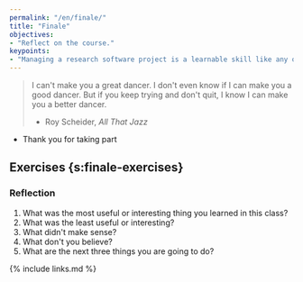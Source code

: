 ```yaml
---
permalink: "/en/finale/"
title: "Finale"
objectives:
- "Reflect on the course."
keypoints:
- "Managing a research software project is a learnable skill like any other."
---
```


> I can't make you a great dancer.
> I don't even know if I can make you a good dancer.
> But if you keep trying and don't quit,
> I know I can make you a better dancer.
>
> - Roy Scheider, *All That Jazz*

-   Thank you for taking part

## Exercises {s:finale-exercises}

### Reflection

1.  What was the most useful or interesting thing you learned in this class?
2.  What was the least useful or interesting?
3.  What didn't make sense?
4.  What don't you believe?
5.  What are the next three things you are going to do?

{% include links.md %}
